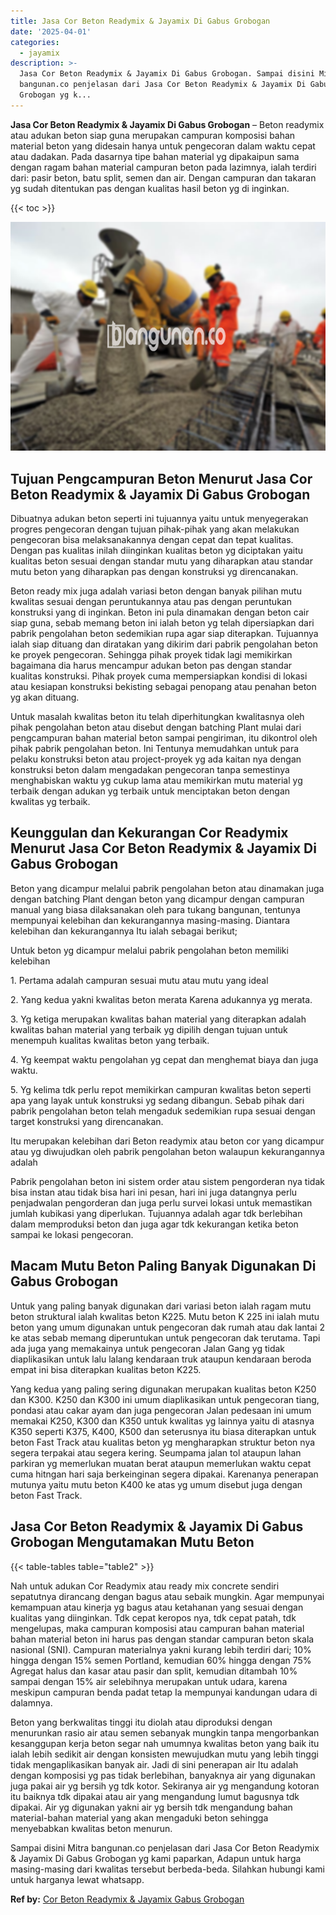 ```yaml
---
title: Jasa Cor Beton Readymix & Jayamix Di Gabus Grobogan
date: '2025-04-01'
categories:
  - jayamix
description: >-
  Jasa Cor Beton Readymix & Jayamix Di Gabus Grobogan. Sampai disini Mitra
  bangunan.co penjelasan dari Jasa Cor Beton Readymix & Jayamix Di Gabus
  Grobogan yg k...
---
```


**Jasa Cor Beton Readymix & Jayamix Di Gabus Grobogan** – Beton readymix atau adukan beton siap guna merupakan campuran komposisi bahan material beton yang didesain hanya untuk pengecoran dalam waktu cepat atau dadakan. Pada dasarnya tipe bahan material yg dipakaipun sama dengan ragam bahan material campuran beton pada lazimnya, ialah terdiri dari: pasir beton, batu split, semen dan air. Dengan campuran dan takaran yg sudah ditentukan pas dengan kualitas hasil beton yg di inginkan.

{{< toc >}}

![Jasa Cor Beton Readymix & Jayamix Di Gabus Grobogan](/images/jasa-cor-readymix-30.png)

## Tujuan Pengcampuran Beton Menurut Jasa Cor Beton Readymix & Jayamix Di Gabus Grobogan

Dibuatnya adukan beton seperti ini tujuannya yaitu untuk menyegerakan progres pengecoran dengan tujuan pihak-pihak yang akan melakukan pengecoran bisa melaksanakannya dengan cepat dan tepat kualitas. Dengan pas kualitas inilah diinginkan kualitas beton yg diciptakan yaitu kualitas beton sesuai dengan standar mutu yang diharapkan atau standar mutu beton yang diharapkan pas dengan konstruksi yg direncanakan.

Beton ready mix juga adalah variasi beton dengan banyak pilihan mutu kwalitas sesuai dengan peruntukannya atau pas dengan peruntukan konstruksi yang di inginkan. Beton ini pula dinamakan dengan beton cair siap guna, sebab memang beton ini ialah beton yg telah dipersiapkan dari pabrik pengolahan beton sedemikian rupa agar siap diterapkan. Tujuannya ialah siap dituang dan diratakan yang dikirim dari pabrik pengolahan beton ke proyek pengecoran. Sehingga pihak proyek tidak lagi memikirkan bagaimana dia harus mencampur adukan beton pas dengan standar kualitas konstruksi. Pihak proyek cuma mempersiapkan kondisi di lokasi atau kesiapan konstruksi bekisting sebagai penopang atau penahan beton yg akan dituang.

Untuk masalah kwalitas beton itu telah diperhitungkan kwalitasnya oleh pihak pengolahan beton atau disebut dengan batching Plant mulai dari pengcampuran bahan material beton sampai pengiriman, itu dikontrol oleh pihak pabrik pengolahan beton. Ini Tentunya memudahkan untuk para pelaku konstruksi beton atau project-proyek yg ada kaitan nya dengan konstruksi beton dalam mengadakan pengecoran tanpa semestinya menghabiskan waktu yg cukup lama atau memikirkan mutu material yg terbaik dengan adukan yg terbaik untuk menciptakan beton dengan kwalitas yg terbaik.

## Keunggulan dan Kekurangan Cor Readymix Menurut Jasa Cor Beton Readymix & Jayamix Di Gabus Grobogan

Beton yang dicampur melalui pabrik pengolahan beton atau dinamakan juga dengan batching Plant dengan beton yang dicampur dengan campuran manual yang biasa dilaksanakan oleh para tukang bangunan, tentunya mempunyai kelebihan dan kekurangannya masing-masing. Diantara kelebihan dan kekurangannya Itu ialah sebagai berikut;

Untuk beton yg dicampur melalui pabrik pengolahan beton memiliki kelebihan

1\. Pertama adalah campuran sesuai mutu atau mutu yang ideal

2\. Yang kedua yakni kwalitas beton merata Karena adukannya yg merata.

3\. Yg ketiga merupakan kwalitas bahan material yang diterapkan adalah kwalitas bahan material yang terbaik yg dipilih dengan tujuan untuk menempuh kualitas kwalitas beton yang terbaik.

4\. Yg keempat waktu pengolahan yg cepat dan menghemat biaya dan juga waktu.

5\. Yg kelima tdk perlu repot memikirkan campuran kwalitas beton seperti apa yang layak untuk konstruksi yg sedang dibangun. Sebab pihak dari pabrik pengolahan beton telah mengaduk sedemikian rupa sesuai dengan target konstruksi yang direncanakan.

Itu merupakan kelebihan dari Beton readymix atau beton cor yang dicampur atau yg diwujudkan oleh pabrik pengolahan beton walaupun kekurangannya adalah

Pabrik pengolahan beton ini sistem order atau sistem pengorderan nya tidak bisa instan atau tidak bisa hari ini pesan, hari ini juga datangnya perlu penjadwalan pengorderan dan juga perlu survei lokasi untuk memastikan jumlah kubikasi yang diperlukan. Tujuannya adalah agar tdk berlebihan dalam memproduksi beton dan juga agar tdk kekurangan ketika beton sampai ke lokasi pengecoran.

## Macam Mutu Beton Paling Banyak Digunakan Di Gabus Grobogan

Untuk yang paling banyak digunakan dari variasi beton ialah ragam mutu beton struktural ialah kwalitas beton K225. Mutu beton K 225 ini ialah mutu beton yang umum digunakan untuk pengecoran dak rumah atau dak lantai 2 ke atas sebab memang diperuntukan untuk pengecoran dak terutama. Tapi ada juga yang memakainya untuk pengecoran Jalan Gang yg tidak diaplikasikan untuk lalu lalang kendaraan truk ataupun kendaraan beroda empat ini bisa diterapkan kualitas beton K225.

Yang kedua yang paling sering digunakan merupakan kualitas beton K250 dan K300. K250 dan K300 ini umum diaplikasikan untuk pengecoran tiang, pondasi atau cakar ayam dan juga pengecoran Jalan pedesaan ini umum memakai K250, K300 dan K350 untuk kwalitas yg lainnya yaitu di atasnya K350 seperti K375, K400, K500 dan seterusnya itu biasa diterapkan untuk beton Fast Track atau kualitas beton yg mengharapkan struktur beton nya segera terpakai atau segera kering. Seumpama jalan tol ataupun lahan parkiran yg memerlukan muatan berat ataupun memerlukan waktu cepat cuma hitngan hari saja berkeinginan segera dipakai. Karenanya penerapan mutunya yaitu mutu beton K400 ke atas yg umum disebut juga dengan beton Fast Track.

## Jasa Cor Beton Readymix & Jayamix Di Gabus Grobogan Mengutamakan Mutu Beton

{{< table-tables table="table2" >}}

Nah untuk adukan Cor Readymix atau ready mix concrete sendiri sepatutnya dirancang dengan bagus atau sebaik mungkin. Agar mempunyai kemampuan atau kinerja yg bagus atau ketahanan yang sesuai dengan kualitas yang diinginkan. Tdk cepat keropos nya, tdk cepat patah, tdk mengelupas, maka campuran komposisi atau campuran bahan material bahan material beton ini harus pas dengan standar campuran beton skala nasional (SNI). Campuran materialnya yakni kurang lebih terdiri dari; 10% hingga dengan 15% semen Portland, kemudian 60% hingga dengan 75% Agregat halus dan kasar atau pasir dan split, kemudian ditambah 10% sampai dengan 15% air selebihnya merupakan untuk udara, karena meskipun campuran benda padat tetap Ia mempunyai kandungan udara di dalamnya.

Beton yang berkwalitas tinggi itu diolah atau diproduksi dengan menurunkan rasio air atau semen sebanyak mungkin tanpa mengorbankan kesanggupan kerja beton segar nah umumnya kwalitas beton yang baik itu ialah lebih sedikit air dengan konsisten mewujudkan mutu yang lebih tinggi tidak mengaplikasikan banyak air. Jadi di sini penerapan air Itu adalah dengan komposisi yg pas tidak berlebihan, banyaknya air yang digunakan juga pakai air yg bersih yg tdk kotor. Sekiranya air yg mengandung kotoran itu baiknya tdk dipakai atau air yang mengandung lumut bagusnya tdk dipakai. Air yg digunakan yakni air yg bersih tdk mengandung bahan material-bahan material yang akan mengaduki beton sehingga menyebabkan kwalitas beton menurun.

Sampai disini Mitra bangunan.co penjelasan dari Jasa Cor Beton Readymix & Jayamix Di Gabus Grobogan yg kami paparkan, Adapun untuk harga masing-masing dari kwalitas tersebut berbeda-beda. Silahkan hubungi kami untuk harganya lewat whatsapp.

**Ref by:** [Cor Beton Readymix & Jayamix Gabus Grobogan](https://id.wikipedia.org/wiki/Cor)
